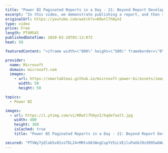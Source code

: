 ```yaml
---
title: "Power BI Paginated Reports in a Day - 21: Beyond Report Development - Part 2"
excerpt: "In this video, we demonstrate publishing a report, and then show how to embed it using URL access, and also how to create a subscription.  The Power BI Paginated Reports in a Day online course aims to empower you as a report author with the technical knowledge required to create, publish, and distribute"
originalUrl: https://youtube.com/watch?v=KRwtl7h0ynI
type: video
price: Free
length: PT4M54S
publishedDateTime: 2020-03-18T05:13:07Z
heat: 50

featuredContent: "<iframe width=\"800\" height=\"500\" frameborder=\"0\" src=\"https://www.youtube.com/embed/KRwtl7h0ynI\" allow=\"accelerometer; autoplay; encrypted-media; gyroscope; picture-in-picture\" allowfullscreen></iframe>"

provider:
  name: Microsoft
  domain: microsoft.com
  images:
    - url: https://smartableai.github.io/microsoft-power-bi/assets/images/organizations/microsoft.com-50x50.jpg
      width: 50
      height: 50

topics:
  - Power BI

images:
  - url: https://i.ytimg.com/vi/KRwtl7h0ynI/hqdefault.jpg
    width: 480
    height: 360
    isCached: true
    title: "Power BI Paginated Reports in a Day - 21: Beyond Report Development - Part 2"

secured: "PTVWy7yQlab5x01vsTDL24+MRtvG0JWvgCupYV5iLVEiluPaUkJ9zSR95wbWw86RUjfiVRFlWMCo9oZVvWbOo7KH/juMPmDXjw1SEU6ONC5QJ1DioNHqKALeZc9benKkbjRlyjZGwf5lx6ESvf1HpGE+YxZ6AC7gTSNR/odbHijBVsauS4Dw4lCMkN3IH6YDbUFsCcQGp1moMcopf58b4xzbm7jyfQNp2Jvo5pQaOSWNLjQyaGl8u3eFTgeSnjMAWa4Y//kuYK+E8mwmtx6cSA0amY5NEzEpqQfJe6onDrJL/nSs9vq2eysnZZb9aYcCrRWY4OjVKxPO+NJy17xwgj/KJ5Q4TQbdPALqR4GC7kwQBBtkmEN09H70XZTyyAOhrVcH+5s0glg76VLfPhcDj173ce2S99J1nD+XbjAWzcQ=;IWLOiMP8SVsmyt3xuv7omA=="
---
```


